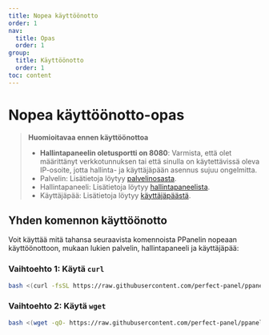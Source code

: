 ```yaml
---
title: Nopea käyttöönotto
order: 1
nav:
  title: Opas
  order: 1
group:
  title: Käyttöönotto
  order: 1
toc: content
---
```


# Nopea käyttöönotto-opas

> **Huomioitavaa ennen käyttöönottoa**
>
> - **Hallintapaneelin oletusportti on 8080**: Varmista, että olet määrittänyt verkkotunnuksen tai että sinulla on käytettävissä oleva IP-osoite, jotta hallinta- ja käyttäjäpään asennus sujuu ongelmitta.
> - Palvelin: Lisätietoja löytyy [palvelinosasta](/guide/server).
> - Hallintapaneeli: Lisätietoja löytyy [hallintapaneelista](/guide/admin).
> - Käyttäjäpää: Lisätietoja löytyy [käyttäjäpäästä](/guide/user).

## Yhden komennon käyttöönotto

Voit käyttää mitä tahansa seuraavista komennoista PPanelin nopeaan käyttöönottoon, mukaan lukien palvelin, hallintapaneeli ja käyttäjäpää:

### Vaihtoehto 1: Käytä `curl`

```bash
bash <(curl -fsSL https://raw.githubusercontent.com/perfect-panel/ppanel-script/refs/heads/main/install.sh)
```

### Vaihtoehto 2: Käytä `wget`

```bash
bash <(wget -qO- https://raw.githubusercontent.com/perfect-panel/ppanel-script/refs/heads/main/install.sh)
```

